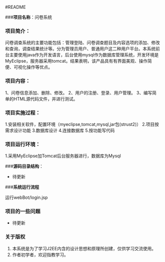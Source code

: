 #README


###**项目名称**：问卷系统

### **项目简介**：

问卷调查系统的主要功能包括：管理登陆、问卷调查题目及内容选项的添加、修改和查询，调查结果统计等。分为管理员用户、普通用户这二种用户平台。本系统前台主要使用java作为开发语言，后台使用mysql作为数据库管理系统，开发环境是MyEclipse，服务器采用tomcat。结果表明，该产品具有有界面美观、操作简便、可视化操作等优点。

### **项目内容**：

1、问卷信息添加、删除、修改。
2、用户的注册、登录、用户管理。
3、编写简单的HTML源代码文件，并进行测试。

### **项目实施过程**：

1.安装相关软件，配置环境（myeclipse,tomcat,mysql,jar包(strust2)）
2.项目按需求设计功能
3.数据库设计
4.连接数据库
5.按功能写代码

### **项目运行环境**：

1.采用MyEclipse加Tomcat后台服务器进行，数据库为Mysql


###**源码目录结构**：

* 待更新
	    

###**系统运行流程**

运行webBot/login.jsp


### **项目的一些问题**

* 待更新

### **关于版权**
1. 本系统是为了学习J2EE内含的设计思想和原理所创建，仅供学习交流使用。
2. 作者初学者，欢迎指教学习。
